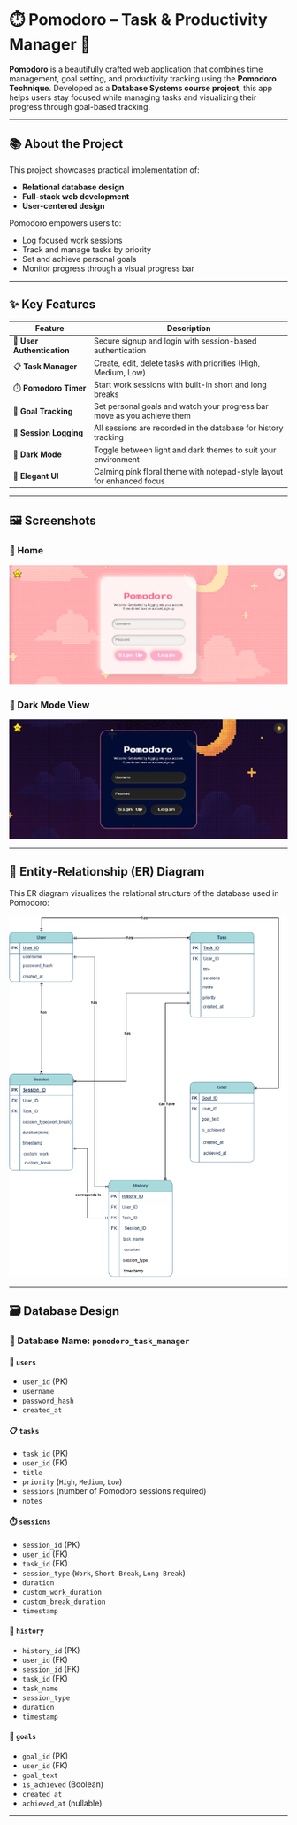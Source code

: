 # ⏱️ Pomodoro – Task & Productivity Manager 🌸

**Pomodoro** is a beautifully crafted web application that combines time management, goal setting, and productivity tracking using the **Pomodoro Technique**. Developed as a **Database Systems course project**, this app helps users stay focused while managing tasks and visualizing their progress through goal-based tracking.

---

## 📚 About the Project

This project showcases practical implementation of:
- **Relational database design**
- **Full-stack web development**
- **User-centered design**

Pomodoro empowers users to:
- Log focused work sessions
- Track and manage tasks by priority
- Set and achieve personal goals
- Monitor progress through a visual progress bar

---

## ✨ Key Features

| Feature | Description |
|--------|-------------|
| 👤 **User Authentication** | Secure signup and login with session-based authentication |
| 📋 **Task Manager** | Create, edit, delete tasks with priorities (High, Medium, Low) |
| ⏱️ **Pomodoro Timer** | Start work sessions with built-in short and long breaks |
| 🎯 **Goal Tracking** | Set personal goals and watch your progress bar move as you achieve them |
| 📜 **Session Logging** | All sessions are recorded in the database for history tracking |
| 🌙 **Dark Mode** | Toggle between light and dark themes to suit your environment |
| 🌸 **Elegant UI** | Calming pink floral theme with notepad-style layout for enhanced focus |

---

## 🖼️ Screenshots

### 🌼 Home 

![Login Page](frontend.png)

### 🌙 Dark Mode View

![Dark Mode](front.png)

---

## 🧠 Entity-Relationship (ER) Diagram

This ER diagram visualizes the relational structure of the database used in Pomodoro:

![ER Diagram](PomodoroTimer4.png)

---

## 🗃️ Database Design

### 📂 Database Name: `pomodoro_task_manager`

#### 🔐 `users`
- `user_id` (PK)
- `username`
- `password_hash`
- `created_at`

#### 📋 `tasks`
- `task_id` (PK)
- `user_id` (FK)
- `title`
- `priority` (`High`, `Medium`, `Low`)
- `sessions` (number of Pomodoro sessions required)
- `notes`

#### ⏱️ `sessions`
- `session_id` (PK)
- `user_id` (FK)
- `task_id` (FK)
- `session_type` (`Work`, `Short Break`, `Long Break`)
- `duration`
- `custom_work_duration`
- `custom_break_duration`
- `timestamp`

#### 📜 `history`
- `history_id` (PK)
- `user_id` (FK)
- `session_id` (FK)
- `task_id` (FK)
- `task_name`
- `session_type`
- `duration`
- `timestamp`

#### 🎯 `goals`
- `goal_id` (PK)
- `user_id` (FK)
- `goal_text`
- `is_achieved` (Boolean)
- `created_at`
- `achieved_at` (nullable)

---

